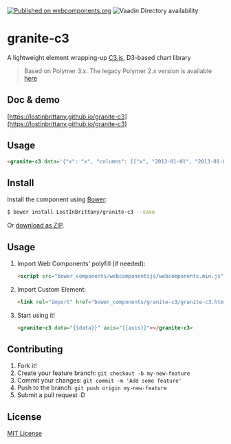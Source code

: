[![Published on webcomponents.org](https://img.shields.io/badge/webcomponents.org-published-blue.svg)](https://www.webcomponents.org/element/LostInBrittany/granite-c3)
![Vaadin Directory availability](https://img.shields.io/badge/Vaadin%20Directory-available-green.svg?style=flat-square&colorB=00b4f0&link=https://vaadin.com/directory)

# granite-c3

A lightweight element wrapping-up [C3.js](http://c3js.org/), D3-based chart library

> Based on Polymer 3.x.
> The legacy Polymer 2.x version is available [here](https://www.webcomponents.org/element/LostInBrittany/granite-c3/)

## Doc & demo

[https://lostinbrittany.github.io/granite-c3](https://lostinbrittany.github.io/granite-c3)


## Usage

<!---
```
<custom-element-demo>
  <template>
    <script src="../webcomponentsjs/webcomponents-lite.js"></script>
    <link rel="import" href="granite-c3.html">
    <next-code-block></next-code-block>
  </template>
</custom-element-demo>
```
-->
```html
<granite-c3 data='{"x": "x", "columns": [["x", "2013-01-01", "2013-01-02", "2013-01-03", "2013-01-04", "2013-01-05", "2013-01-06"],["data1", 30, 200, 100, null, 150, 250],["data2",130, 340, 200, null, 200, 350]],"type": "step"}' axis='{ "x": {"type": "timeseries", "tick": { "format": "%Y-%m-%d"} } }'></granite-c3>
```

## Install

Install the component using [Bower](http://bower.io/):

```sh
$ bower install LostInBrittany/granite-c3 --save
```

Or [download as ZIP](https://github.com/LostInBrittany/granite-c3/archive/gh-pages.zip).

## Usage

1. Import Web Components' polyfill (if needed):

    ```html
    <script src="bower_components/webcomponentsjs/webcomponents.min.js"></script>
    ```

2. Import Custom Element:

    ```html
    <link rel="import" href="bower_components/granite-c3/granite-c3.html">
    ```

3. Start using it!

    ```html
    <granite-c3 data="{{data}}" axis="{{axis}}"></granite-c3>
    ```

## Contributing

1. Fork it!
2. Create your feature branch: `git checkout -b my-new-feature`
3. Commit your changes: `git commit -m 'Add some feature'`
4. Push to the branch: `git push origin my-new-feature`
5. Submit a pull request :D

## License

[MIT License](http://opensource.org/licenses/MIT)
